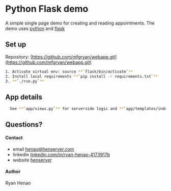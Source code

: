 # Python Flask demo

A simple single page demo for creating and reading appointments.
The demo uses [python](https://docs.python.org/3/) and [flask](http://flask.pocoo.org/)

## Set up

Repository: [https://github.com/mfgryan/webapp.git](https://github.com/mfgryan/webapp.git)
```sh
1. Activate virtual env: source **`flask/bin/activate`**
2. Install local requirements **`pip install -r requirements.txt`**
3. **`./run.py`**
```

## App details

```sh
  See **`app/views.py`** for serverside logic and **`app/templates/index.html`** for index page.
```

## Questions?

  #### Contact
  - email [henao@henserver.com](http://www.henserver.com)
  - linkedin [linkedin.com/in/ryan-henao-4173917b](https://www.linkedin.com/in/ryan-henao-4173917b/)
  - website [henserver](http://www.henserver.com)

  #### Author
  Ryan Henao
